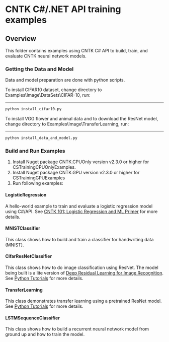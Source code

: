 # CNTK C#/.NET API training examples

## Overview
This folder contains examples using CNTK C# API to build, train, and evaluate CNTK neural network models. 

### Getting the Data and Model
Data and model preparation are done with python scripts.

To install CIFAR10 dataset, change directory to Examples\Image\DataSets\CIFAR-10, run:
***
```python
python install_cifar10.py 
```

To install VGG flower and animal data and to download the ResNet model, change directory to Examples\Image\TransferLearning, run:
***
```python
python install_data_and_model.py
```

### Build and Run Examples
1. Install Nuget package CNTK.CPUOnly version v2.3.0 or higher for CSTrainingCPUOnlyExamples.
2. Install Nuget package CNTK.GPU version v2.3.0 or higher for CSTrainingGPUExamples
3. Run following examples:

#### LogisticRegression
A hello-world example to train and evaluate a logistic regression model using C#/API. See [CNTK 101: Logistic Regression and ML Primer](https://github.com/Microsoft/CNTK/blob/master/Tutorials/CNTK_101_LogisticRegression.ipynb) for more details.
#### MNISTClassifier 
This class shows how to build and train a classifier for handwriting data (MNIST).  
#### CifarResNetClassifier 
This class shows how to do image classification using ResNet.
The model being built is a lite version of [Deep Residual Learning for Image Recognition](https://arxiv.org/abs/1512.03385). See [Python Tutorials](https://github.com/Microsoft/CNTK/blob/master/Tutorials/CNTK_201B_CIFAR-10_ImageHandsOn.ipynb) for more details.
#### TransferLearning 
This class demonstrates transfer learning using a pretrained ResNet model. 
See [Python Tutorials](https://github.com/Microsoft/CNTK/blob/master/Tutorials/CNTK_301_Image_Recognition_with_Deep_Transfer_Learning.ipynb) for more details. 
#### LSTMSequenceClassifier 
This class shows how to build a recurrent neural network model from ground up and how to train the model.

